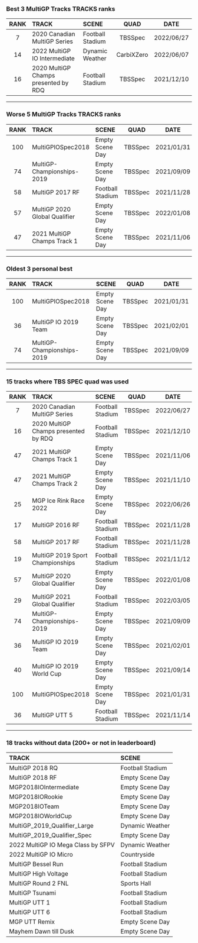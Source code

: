 ### Best 3 MultiGP Tracks TRACKS ranks
|RANK|TRACK|SCENE|QUAD|DATE|
|:---:|:---|:---|:---:|:---:|
|7|2020 Canadian MultiGP Series|Football Stadium|TBSSpec|2022/06/27|
|14|2022 MultiGP IO Intermediate|Dynamic Weather|CarbiXZero|2022/06/07|
|16|2020 MultiGP Champs presented by RDQ|Football Stadium|TBSSpec|2021/12/10|
---
### Worse 5 MultiGP Tracks TRACKS ranks
|RANK|TRACK|SCENE|QUAD|DATE|
|:---:|:---|:---|:---:|:---:|
|100|MultiGPIOSpec2018|Empty Scene Day|TBSSpec|2021/01/31|
|74|MultiGP-Championships-2019|Empty Scene Day|TBSSpec|2021/09/09|
|58|MultiGP 2017 RF|Football Stadium|TBSSpec|2021/11/28|
|57|MultiGP 2020 Global Qualifier|Empty Scene Day|TBSSpec|2022/01/08|
|47|2021 MultiGP Champs Track 1|Empty Scene Day|TBSSpec|2021/11/06|
---
### Oldest 3 personal best
|RANK|TRACK|SCENE|QUAD|DATE|
|:---:|:---|:---|:---:|:---:|
|100|MultiGPIOSpec2018|Empty Scene Day|TBSSpec|2021/01/31|
|36|MultiGP IO 2019 Team|Empty Scene Day|TBSSpec|2021/02/01|
|74|MultiGP-Championships-2019|Empty Scene Day|TBSSpec|2021/09/09|
---
### 15 tracks where TBS SPEC quad was used
|RANK|TRACK|SCENE|QUAD|DATE|
|:---:|:---|:---|:---:|:---:|
|7|2020 Canadian MultiGP Series|Football Stadium|TBSSpec|2022/06/27|
|16|2020 MultiGP Champs presented by RDQ|Football Stadium|TBSSpec|2021/12/10|
|47|2021 MultiGP Champs Track 1|Empty Scene Day|TBSSpec|2021/11/06|
|47|2021 MultiGP Champs Track 2|Empty Scene Day|TBSSpec|2021/11/10|
|25|MGP Ice Rink Race 2022|Empty Scene Day|TBSSpec|2022/06/26|
|17|MultiGP 2016 RF|Football Stadium|TBSSpec|2021/11/28|
|58|MultiGP 2017 RF|Football Stadium|TBSSpec|2021/11/28|
|19|MultiGP 2019 Sport Championships|Football Stadium|TBSSpec|2021/11/12|
|57|MultiGP 2020 Global Qualifier|Empty Scene Day|TBSSpec|2022/01/08|
|29|MultiGP 2021 Global Qualifier|Football Stadium|TBSSpec|2022/03/05|
|74|MultiGP-Championships-2019|Empty Scene Day|TBSSpec|2021/09/09|
|36|MultiGP IO 2019 Team|Empty Scene Day|TBSSpec|2021/02/01|
|40|MultiGP IO 2019 World Cup|Empty Scene Day|TBSSpec|2021/09/14|
|100|MultiGPIOSpec2018|Empty Scene Day|TBSSpec|2021/01/31|
|36|MultiGP UTT 5|Football Stadium|TBSSpec|2021/11/14|
---
### 18 tracks without data (200+ or not in leaderboard)
|TRACK|SCENE|
|:---|:---|
|MultiGP 2018 RQ|Football Stadium|
|MultiGP 2018 RF|Empty Scene Day|
|MGP2018IOIntermediate|Empty Scene Day|
|MGP2018IORookie|Empty Scene Day|
|MGP2018IOTeam|Empty Scene Day|
|MGP2018IOWorldCup|Empty Scene Day|
|MultiGP_2019_Qualifier_Large|Dynamic Weather|
|MultiGP_2019_Qualifier_Spec|Empty Scene Day|
|2022 MultiGP IO Mega Class by SFPV|Dynamic Weather|
|2022 MultiGP IO Micro|Countryside|
|MultiGP Bessel Run|Football Stadium|
|MultiGP High Voltage|Football Stadium|
|MultiGP Round 2 FNL|Sports Hall|
|MultiGP Tsunami|Football Stadium|
|MultiGP UTT 1|Football Stadium|
|MultiGP UTT 6|Football Stadium|
|MGP UTT Remix|Empty Scene Day|
|Mayhem Dawn till Dusk|Empty Scene Day|
